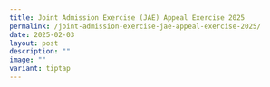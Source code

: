 ```yaml
---
title: Joint Admission Exercise (JAE) Appeal Exercise 2025
permalink: /joint-admission-exercise-jae-appeal-exercise-2025/
date: 2025-02-03
layout: post
description: ""
image: ""
variant: tiptap
---
```

